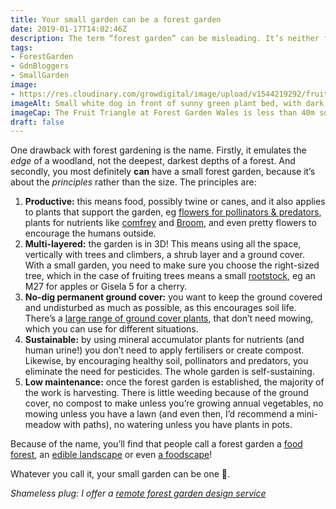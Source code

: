```yaml
---
title: Your small garden can be a forest garden
date: 2019-01-17T14:02:46Z
description: The term “forest garden” can be misleading. It’s neither forest-sized nor a forest, so rest assured that your small garden can be transformed into a forest garden.
tags: 
- ForestGarden
- GdnBloggers
- SmallGarden
image: 
- https://res.cloudinary.com/growdigital/image/upload/v1544219292/fruit-triangle-40810050980.jpg
imageAlt: Small white dog in front of sunny green plant bed, with dark trees in background
imageCap: The Fruit Triangle at Forest Garden Wales is less than 40m square but still has 3 distinct layers and permanent ground cover (collar model’s own)
draft: false
---
```


One drawback with forest gardening is the name. Firstly, it emulates the _edge_ of a woodland, not the deepest, darkest depths of a forest. And secondly, you most definitely **can** have a small forest garden, because it’s about the _principles_ rather than the size. The principles are:

1. **Productive:** this means food, possibly twine or canes, and it also applies to plants that support the garden, eg [flowers for pollinators & predators](https://www.forestgarden.wales/blog/top-10-bee-friendly-plants/), plants for nutrients like [comfrey](https://pfaf.org/user/plant.aspx?latinname=Symphytum+uplandicum) and [Broom](https://pfaf.org/user/plant.aspx?latinname=Cytisus+scoparius), and even pretty flowers to encourage the humans outside.
2. **Multi-layered:** the garden is in 3D! This means using all the space, vertically with trees and climbers, a shrub layer and a ground cover. With a small garden, you need to make sure you choose the right-sized tree, which in the case of fruiting trees means a small [rootstock](https://www.forestgarden.wales/blog/rootstock-reference/), eg an M27 for apples or Gisela 5 for a cherry. 
3. **No-dig permanent ground cover:** you want to keep the ground covered and undisturbed as much as possible, as this encourages soil life. There’s a [large range of ground cover plants](https://pfaf.org/user/cmspage.aspx?pageid=81), that don’t need mowing, which you can use for different situations. 
4. **Sustainable:** by using mineral accumulator plants for nutrients (and human urine!) you don’t need to apply fertilisers or create compost. Likewise, by encouraging healthy soil, pollinators and predators, you eliminate the need for pesticides. The whole garden is self-sustaining.
5. **Low maintenance:** once the forest garden is established, the majority of the work is harvesting. There is little weeding because of the ground cover, no compost to make unless you’re growing annual vegetables, no mowing unless you have a lawn (and even then, I’d recommend a mini-meadow with paths), no watering unless you have plants in pots. 

Because of the name, you’ll find that people call a forest garden a [food forest](https://permaculturenews.org/2011/10/21/why-food-forests/), an [edible landscape](http://www.ediblelandscaping.co.uk) or even [a foodscape](https://gardenculturemagazine.com/featured-articles/foodscaping-a-new-way-to-create-a-garden/)!

Whatever you call it, your small garden can be one 🙂.

_Shameless plug: I offer a [remote forest garden design service](https://www.forestgarden.wales/design/)_
